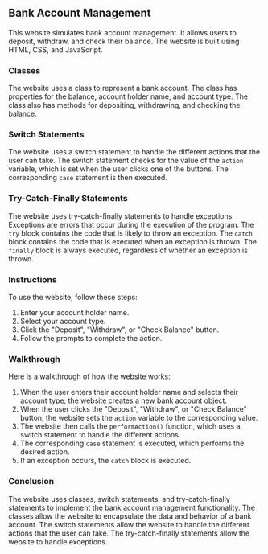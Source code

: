 ## Bank Account Management

This website simulates bank account management. It allows users to deposit, withdraw, and check their balance. The website is built using HTML, CSS, and JavaScript.

### Classes

The website uses a class to represent a bank account. The class has properties for the balance, account holder name, and account type. The class also has methods for depositing, withdrawing, and checking the balance.

### Switch Statements

The website uses a switch statement to handle the different actions that the user can take. The switch statement checks for the value of the `action` variable, which is set when the user clicks one of the buttons. The corresponding `case` statement is then executed.

### Try-Catch-Finally Statements

The website uses try-catch-finally statements to handle exceptions. Exceptions are errors that occur during the execution of the program. The `try` block contains the code that is likely to throw an exception. The `catch` block contains the code that is executed when an exception is thrown. The `finally` block is always executed, regardless of whether an exception is thrown.

### Instructions

To use the website, follow these steps:

1. Enter your account holder name.
2. Select your account type.
3. Click the "Deposit", "Withdraw", or "Check Balance" button.
4. Follow the prompts to complete the action.

### Walkthrough

Here is a walkthrough of how the website works:

1. When the user enters their account holder name and selects their account type, the website creates a new bank account object.
2. When the user clicks the "Deposit", "Withdraw", or "Check Balance" button, the website sets the `action` variable to the corresponding value.
3. The website then calls the `performAction()` function, which uses a switch statement to handle the different actions.
4. The corresponding `case` statement is executed, which performs the desired action.
5. If an exception occurs, the `catch` block is executed.

### Conclusion

The website uses classes, switch statements, and try-catch-finally statements to implement the bank account management functionality. The classes allow the website to encapsulate the data and behavior of a bank account. The switch statements allow the website to handle the different actions that the user can take. The try-catch-finally statements allow the website to handle exceptions.
